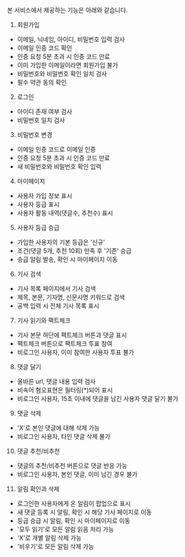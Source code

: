 본 서비스에서 제공하는 기능은 아래와 같습니다.

1. 회원가입
 - 이메일, 닉네임, 아이디, 비밀번호 입력 검사
 - 이메일 인증 코드 확인
 - 인증 요청 5분 초과 시 인증 코드 만료
 - 이미 가입한 이메일이라면 회원가입 불가
 - 비밀번호와 비밀번호 확인 일치 검사
 - 필수 약관 동의 확인

2. 로그인
 - 아이디 존재 여부 검사
 - 비밀번호 일치 검사

3. 비밀번호 변경
 - 이메일 인증 코드로 이메일 인증
 - 인증 요청 5분 초과 시 인증 코드 만료
 - 새 비밀번호와 비밀번호 확인 입력

4. 마이페이지
 - 사용자 가입 정보 표시
 - 사용자 등급 표시
 - 사용자 활동 내역(댓글수, 추천수) 표시

5. 사용자 등급 승급
 - 가입한 사용자의 기본 등급은 '신규'
 - 조건(댓글 5개, 추천 10회) 만족 후 '기존' 승급
 - 승급 알림 발송, 확인 시 마이페이지 이동

6. 기사 검색
 - 기사 목록 페이지에서 기사 검색
 - 제목, 본문, 기자명, 신문사명 키워드로 검색
 - 공백 입력 시 전체 기사 목록 표시

7. 기사 읽기와 팩트체크
 - 기사 본문 하단에 팩트체크 버튼과 댓글 표시
 - 팩트체크 버튼으로 팩트체크 투표 참여
 - 비로그인 사용자, 이미 참여한 사용자 투표 불가

8. 댓글 달기
 - 올바른 url, 댓글 내용 입력 검사
 - 비속어 혐오표현은 필터링(*)되어 표시
 - 비로그인 사용자, 15초 이내에 댓글을 남긴 사용자 댓글 달기 불가

9. 댓글 삭제
 - 'X'로 본인 댓글에 대해 삭제 가능
 - 비로그인 사용자, 타인 댓글 삭제 불가

10. 댓글 추천/비추천
 - 댓글의 추천/비추천 버튼으로 댓글 반응 가능
 - 비로그인 사용자, 본인 댓글, 이미 남긴 경우 불가

11. 알림 확인과 삭제
 - 로그인한 사용자에게 온 알림이 팝업으로 표시
 - 새 댓글 등록 시 알림, 확인 시 해당 기사 페이지로 이동
 - 등급 승급 시 알림, 확인 시 마이페이지로 이동
 - '모두 읽기'로 모든 알림 읽음 처리 가능
 - 'X'로 개별 알림 삭제 가능
 - '비우기'로 모든 알림 삭제 가능
